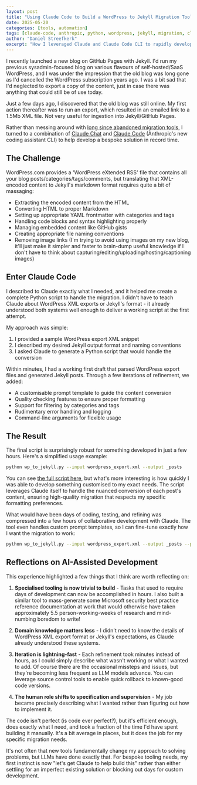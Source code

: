 ```yaml
---
layout: post
title: "Using Claude Code to Build a WordPress to Jekyll Migration Tool in Record Time"
date: 2025-05-20
categories: [tools, automation]
tags: [claude-code, anthropic, python, wordpress, jekyll, migration, cli]
author: "Daniel Streefkerk"
excerpt: "How I leveraged Claude and Claude Code CLI to rapidly develop a bespoke WordPress to Jekyll migration tool, turning what might have been days of work into a few hours of iterative development."
---
```


I recently launched a new blog on GitHub Pages with Jekyll. I'd run my previous sysadmin-focused blog on various flavours of self-hosted/SaaS WordPress, and I was under the impression that the old blog was long gone as I'd cancelled the WordPress subscription years ago. I was a bit sad that I'd neglected to export a copy of the content, just in case there was anything that could still be of use today.

Just a few days ago, I discovered that the old blog was still online. My first action thereafter was to run an export, which resulted in an emailed link to a 1.5Mb XML file. Not very useful for ingestion into Jekyll/GitHub Pages.

Rather than messing around with [long since abandoned migration tools](https://github.com/sahin/wordpress-migrate-tool), I turned to a combination of [Claude Chat](https://claude.ai/) and [Claude Code](https://docs.anthropic.com/en/docs/claude-code/cli-usage) (Anthropic's new coding assistant CLI) to help develop a bespoke solution in record time.

## The Challenge

WordPress.com provides a 'WordPress eXtended RSS' file that contains all your blog posts/categories/tags/comments, but translating that XML-encoded content to Jekyll's markdown format requires quite a bit of massaging:

- Extracting the encoded content from the HTML
- Converting HTML to proper Markdown
- Setting up appropriate YAML frontmatter with categories and tags
- Handling code blocks and syntax highlighting properly
- Managing embedded content like GitHub gists
- Creating appropriate file naming conventions
- Removing image links (I'm trying to avoid using images on my new blog, it'll just make it simpler and faster to brain-dump useful knowledge if I don't have to think about capturing/editing/uploading/hosting/captioning images)

## Enter Claude Code

I described to Claude exactly what I needed, and it helped me create a complete Python script to handle the migration. I didn't have to teach Claude about WordPress XML exports or Jekyll's format - it already understood both systems well enough to deliver a working script at the first attempt.

My approach was simple:

1. I provided a sample WordPress export XML snippet
2. I described my desired Jekyll output format and naming conventions
3. I asked Claude to generate a Python script that would handle the conversion

Within minutes, I had a working first draft that parsed WordPress export files and generated Jekyll posts. Through a few iterations of refinement, we added:

- A customisable prompt template to guide the content conversion
- Quality checking features to ensure proper formatting
- Support for filtering by categories and tags
- Rudimentary error handling and logging
- Command-line arguments for flexible usage

## The Result

The final script is surprisingly robust for something developed in just a few hours. Here's a simplified usage example:

```bash
python wp_to_jekyll.py --input wordpress_export.xml --output _posts
```

You can see [the full script here](https://gist.github.com/dstreefkerk/06af5de795ca39f8cc8ae8eb38251e2b), but what's more interesting is how quickly I was able to develop something customised to my exact needs. The script leverages Claude itself to handle the nuanced conversion of each post's content, ensuring high-quality migration that respects my specific formatting preferences.

What would have been days of coding, testing, and refining was compressed into a few hours of collaborative development with Claude. The tool even handles custom prompt templates, so I can fine-tune exactly how I want the migration to work:

```bash
python wp_to_jekyll.py --input wordpress_export.xml --output _posts --prompt-file jekyll-migration-prompt.md
```

## Reflections on AI-Assisted Development

This experience highlighted a few things that I think are worth reflecting on:

1. **Specialised tooling is now trivial to build** - Tasks that used to require days of development can now be accomplished in hours. I also built a similar tool to mass-generate some Microsoft security best practice reference documentation at work that would otherwise have taken approximately 5.5 person-working-weeks of research and mind-numbing boredom to write!

2. **Domain knowledge matters less** - I didn't need to know the details of WordPress XML export format or Jekyll's expectations, as Claude already understood these systems.

3. **Iteration is lightning-fast** - Each refinement took minutes instead of hours, as I could simply describe what wasn't working or what I wanted to add. Of course there are the occasional missteps and issues, but they're becoming less frequent as LLM models advance. You can leverage source control tools to enable quick rollback to known-good code versions.

4. **The human role shifts to specification and supervision** - My job became precisely describing what I wanted rather than figuring out how to implement it.

The code isn't perfect (is code ever perfect?), but it's efficient enough, does exactly what I need, and took a fraction of the time I'd have spent building it manually. It's a bit average in places, but it does the job for my specific migration needs.

It's not often that new tools fundamentally change my approach to solving problems, but LLMs have done exactly that. For bespoke tooling needs, my first instinct is now "let's get Claude to help build this" rather than either settling for an imperfect existing solution or blocking out days for custom development.
